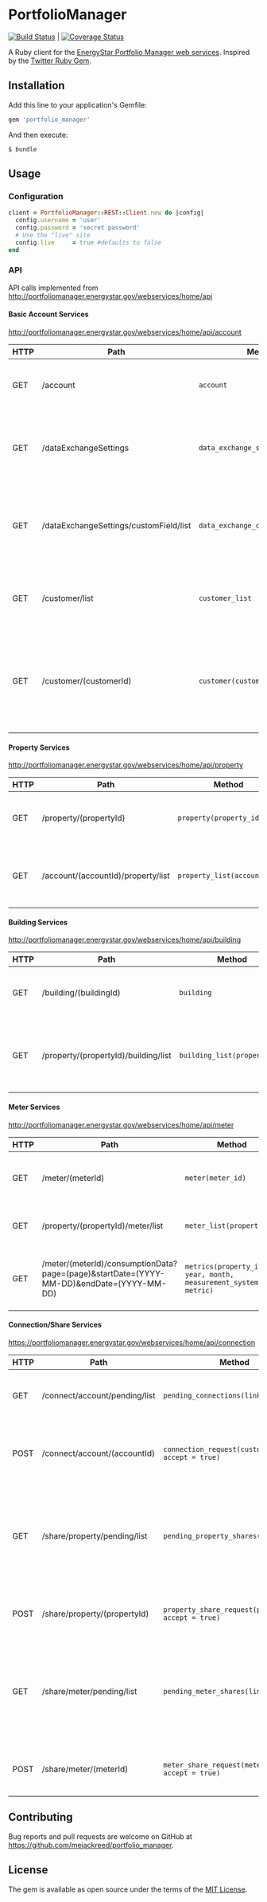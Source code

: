 # PortfolioManager
[![Build Status](https://travis-ci.org/mejackreed/portfolio_manager.svg?branch=master)](https://travis-ci.org/mejackreed/portfolio_manager) | [![Coverage Status](https://coveralls.io/repos/mejackreed/portfolio_manager/badge.svg?branch=master&service=github)](https://coveralls.io/github/mejackreed/portfolio_manager?branch=master)

A Ruby client for the [EnergyStar Portfolio Manager web services](http://portfoliomanager.energystar.gov/webservices/home). Inspired by the [Twitter Ruby Gem](https://github.com/sferik/twitter).

## Installation

Add this line to your application's Gemfile:

```ruby
gem 'portfolio_manager'
```

And then execute:

    $ bundle

## Usage

### Configuration

```ruby
client = PortfolioManager::REST::Client.new do |config|
  config.username = 'user'
  config.password = 'secret password'
  # Use the "live" site
  config.live     = true #defaults to false
end
```

### API

API calls implemented from http://portfoliomanager.energystar.gov/webservices/home/api

#### Basic Account Services
http://portfoliomanager.energystar.gov/webservices/home/api/account

HTTP | Path | Method | Description
---- | ---- | ------ | -----------
GET | /account | `account` | Returns general information for your account.
GET | /dataExchangeSettings | `data_exchange_settings` | Returns the settings that define your data exchange service offerings.
GET | /dataExchangeSettings/customField/list | `data_exchange_custom_field_list` | Returns a list of custom fields that you have defined for your account.
GET | /customer/list | `customer_list` | Returns a list of customers that you are connected to.
GET | /customer/(customerId) | `customer(customer_id)` | Returns general account information for a specific customer that you are connected to.

#### Property Services
http://portfoliomanager.energystar.gov/webservices/home/api/property

HTTP | Path | Method | Description
---- | ---- | ------ | -----------
GET | /property/(propertyId) | `property(property_id)` | Returns information for a specific property.
GET | /account/(accountId)/property/list | `property_list(account_id)` | Returns a list of properties for a specified user.

#### Building Services
http://portfoliomanager.energystar.gov/webservices/home/api/building

HTTP | Path | Method | Description
---- | ---- | ------ | -----------
GET | /building/(buildingId) | `building` | Returns information for a specific building.
GET | /property/(propertyId)/building/list | `building_list(property_id)` | Returns a list of buildings that belong to a specified property.

#### Meter Services
http://portfoliomanager.energystar.gov/webservices/home/api/meter

HTTP | Path | Method | Description
---- | ---- | ------ | -----------
GET | /meter/(meterId) | `meter(meter_id)` | 	Returns information for a specified meter.
GET | /property/(propertyId)/meter/list	| `meter_list(property_id)` | Returns a list of meters for a specified property.
GET | /meter/(meterId)/consumptionData?page=(page)&startDate=(YYYY-MM-DD)&endDate=(YYYY-MM-DD) | `metrics(property_id, year, month, measurement_system, metric)` | Returns the consumption data for a specified meter in sets of 20.

#### Connection/Share Services
https://portfoliomanager.energystar.gov/webservices/home/api/connection

HTTP | Path | Method | Description
---- | ---- | ------ | -----------
GET | /connect/account/pending/list | `pending_connections(link = nil)` | Returns a list of customer connection requests that are pending.
POST | /connect/account/(accountId) | `connection_request(customer_id, accept = true)` | Accepts/rejects a pending connection request from a specific customer.
GET | /share/property/pending/list | `pending_property_shares(link = nil)` | Returns a list of property share requests that are pending. These property share requests belong to customers that you are already connected to.
POST | /share/property/(propertyId) | `property_share_request(property_id, accept = true)` | Accepts/rejects a pending share request for a specific property.
GET | /share/meter/pending/list | `pending_meter_shares(link = nil)` | Returns a list of meter share requests that are pending. These meter share requests belong to customers that you are already connected to.
POST | /share/meter/(meterId) | `meter_share_request(meter_id, accept = true)` | Accepts/rejects a pending share request for a specific meter.

## Contributing

Bug reports and pull requests are welcome on GitHub at https://github.com/mejackreed/portfolio_manager.


## License

The gem is available as open source under the terms of the [MIT License](http://opensource.org/licenses/MIT).

